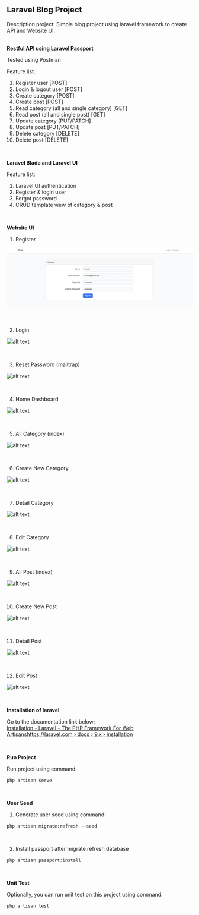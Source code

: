 ## Laravel Blog Project

Description project: Simple blog project using laravel framework to create API and Website UI.<br /><br />




**Restful API using Laravel Passport**

Tested using Postman

Feature list:
1. Register user [POST]
2. Login & logout user [POST]
3. Create category [POST]
4. Create post [POST]
5. Read category (all and single category) [GET]
6. Read post (all and single post) [GET]
7. Update category [PUT/PATCH]
8. Update post [PUT/PATCH]
9. Delete category [DELETE]
10. Delete post [DELETE]

<br />

**Laravel Blade and Laravel UI**

Feature list:
1. Laravel UI authentication
2. Register & login user  
3. Forgot password
4. CRUD template view of category & post

<br />

**Website UI**

1. Register

![alt text](https://github.com/Darkgaze-Tech/VIX-Investree-Fullstack-Franky/blob/main/public/image/Register.png)

<br />

2. Login

![alt text](https://github.com/Darkgaze-Tech/VIX-Investree-Fullstack-Franky/blob/public/image/Login.png?raw=true)

<br />

3. Reset Password (mailtrap)

![alt text](https://github.com/Darkgaze-Tech/VIX-Investree-Fullstack-Franky/blob/public/image/Reset%20Password.png?raw=true)

<br />

4. Home Dashboard

![alt text](https://github.com/Darkgaze-Tech/VIX-Investree-Fullstack-Franky/blob/public/image/Home%20Dashboard.png?raw=true)

<br />

5. All Category (index)

![alt text](https://github.com/Darkgaze-Tech/VIX-Investree-Fullstack-Franky/blob/public/image/Index%20Categories.png?raw=true)

<br />

6. Create New Category

![alt text](https://github.com/Darkgaze-Tech/VIX-Investree-Fullstack-Franky/blob/public/image/Create%20New%20Category.png?raw=true)

<br />

7. Detail Category

![alt text](https://github.com/Darkgaze-Tech/VIX-Investree-Fullstack-Franky/blob/public/image/Detail%20Category.png?raw=true)

<br />

8. Edit Category

![alt text](https://github.com/Darkgaze-Tech/VIX-Investree-Fullstack-Franky/blob/public/image/Edit%20Category.png?raw=true)

<br />

9. All Post (index)

![alt text](https://github.com/Darkgaze-Tech/VIX-Investree-Fullstack-Franky/blob/public/image/Index%20Posts.png?raw=true)

<br />

10. Create New Post

![alt text](https://github.com/Darkgaze-Tech/VIX-Investree-Fullstack-Franky/blob/public/image/Create%20New%20Post.png?raw=true)

<br />

11. Detail Post

![alt text](https://github.com/Darkgaze-Tech/VIX-Investree-Fullstack-Franky/blob/public/image/Detail%20Post.png?raw=true)

<br />

12. Edit Post

![alt text](https://github.com/Darkgaze-Tech/VIX-Investree-Fullstack-Franky/blob/public/image/Edit%20Post.png?raw=true)

<br />

**Installation of laravel**

Go to the documentation link below:<br />
[Installation - Laravel - The PHP Framework For Web Artisanshttps://laravel.com › docs › 9.x › installation](https://laravel.com/docs/9.x/installation)

<br />

**Run Project**

Run project using command:

```
php artisan serve
```

<br />

**User Seed**

1. Generate user seed using command:

```
php artisan migrate:refresh --seed
```

<br />

2. Install passport after migrate refresh database

```
php artisan passport:install
```

<br />

**Unit Test**

Optionally, you can run unit test on this project using command:

```
php artisan test
```
